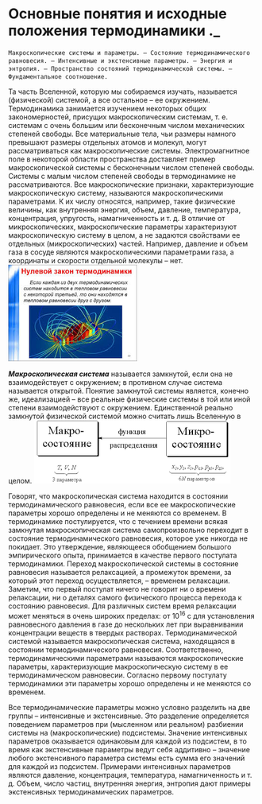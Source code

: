 
#  Основные понятия и исходные положения термодинамики ._
	Макроскопические системы и параметры. – Состояние термодинамического равновесия. – Интенсивные и экстенсивные параметры. – Энергия и энтропия. – Пространство состояний термодинамической системы. – Фундаментальное соотношение.
Та часть Вселенной, которую мы собираемся изучать, называется (физической) системой, а все остальное – ее окружением. Термодинамика занимается изучением некоторых общих закономерностей, присущих макроскопическим системам, т. е. системам с очень большим или бесконечным числом механических степеней свободы.
Все материальные тела, чьи размеры намного превышают размеры отдельных атомов и молекул, могут рассматриваться как макроскопические системы. Электромагнитное поле в некоторой области пространства доставляет пример макроскопической системы с бесконечным числом степеней свободы. Системы с малым числом степеней свободы в термодинамике не рассматриваются. Все макроскопические признаки, характеризующие макроскопическую систему, называются макроскопическими параметрами. К их числу относятся, например, такие физические величины, как внутренняя энергия, объем, давление, температура, концентрация, упругость, намагниченность и т. д. В отличие от микроскопических, макроскопические параметры характеризуют макроскопическую систему в целом, а не задаются свойствами ее отдельных (микроскопических) частей. Например, давление и объем газа в сосуде являются макроскопическими параметрами газа, а координаты и скорости отдельной молекулы – нет. 
![](./images1/mol.jpg)


***Макроскопическая система*** называется замкнутой, если она не взаимодействует с окружением; в противном случае система называется открытой. Понятие замкнутой системы является, конечно же, идеализацией – все реальные физические системы в той или иной степени взаимодействуют с окружением. Единственной реально замкнутой физической системой можно считать лишь Вселенную в целом.
![](./images1/mol2.png)

Говорят, что макроскопическая система находится в состоянии термодинамического равновесия, если все ее макроскопические параметры хорошо определены и не меняются со временем. В термодинамике постулируется, что с течением времени всякая замкнутая макроскопическая система самопроизвольно переходит в состояние термодинамического равновесия, которое уже никогда не покидает. Это утверждение, являющееся обобщением большого эмпирического опыта, принимается в качестве первого постулата термодинамики. Переход макроскопической системы в состояние равновесия называется релаксацией, а промежуток времени, за который этот переход осуществляется, – временем релаксации. Заметим, что первый постулат ничего не говорит ни о времени релаксации, ни о деталях самого физического процесса перехода к состоянию равновесия. Для различных систем время релаксации может меняться в очень широких пределах: от $10^16$ c для установления равновесного давления в газе до нескольких лет при выравнивании концентрации веществ в твердых растворах. Термодинамической системой называется макроскопическая система, находящаяся в состоянии термодинамического равновесия. Соответственно, термодинамическими параметрами называются макроскопические параметры, характеризующие макроскопическую систему в ее термодинамическом равновесии.
Согласно первому постулату термодинамики эти параметры хорошо определены и не меняются со временем.

Все термодинамические параметры можно условно разделить на две группы – интенсивные и экстенсивные. Это разделение определяется поведением параметров при (мысленном или реальном) разбиении системы на (макроскопические) подсистемы. Значение интенсивных параметров оказывается одинаковым для каждой из подсистем, в то время как экстенсивные параметры ведут себя аддитивно – значение любого экстенсивного параметра системы есть сумма его значений для каждой из подсистем. Примерами интенсивных параметров являются давление, концентрация, температура, намагниченность и т. д. Объем, число частиц, внутренняя энергия, энтропия дают примеры экстенсивных термодинамических параметров.

  
